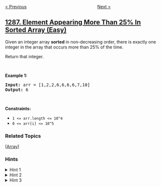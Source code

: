 <!--|This file generated by command(leetcode description); DO NOT EDIT.    |-->
<!--+----------------------------------------------------------------------+-->
<!--|@author    openset <openset.wang@gmail.com>                           |-->
<!--|@link      https://github.com/openset                                 |-->
<!--|@home      https://github.com/openset/leetcode                        |-->
<!--+----------------------------------------------------------------------+-->

[< Previous](../iterator-for-combination "Iterator for Combination")
　　　　　　　　　　　　　　　　
[Next >](../remove-covered-intervals "Remove Covered Intervals")

## [1287. Element Appearing More Than 25% In Sorted Array (Easy)](https://leetcode.com/problems/element-appearing-more-than-25-in-sorted-array "有序数组中出现次数超过25%的元素")

<p>Given an&nbsp;integer array&nbsp;<strong>sorted</strong> in non-decreasing order, there is exactly one integer in the array that occurs more than 25% of the time.</p>

<p>Return that integer.</p>

<p>&nbsp;</p>
<p><strong>Example 1:</strong></p>
<pre><strong>Input:</strong> arr = [1,2,2,6,6,6,6,7,10]
<strong>Output:</strong> 6
</pre>
<p>&nbsp;</p>
<p><strong>Constraints:</strong></p>

<ul>
	<li><code>1 &lt;= arr.length &lt;= 10^4</code></li>
	<li><code>0 &lt;= arr[i] &lt;= 10^5</code></li>
</ul>

### Related Topics
  [[Array](../../tag/array/README.md)]

### Hints
<details>
<summary>Hint 1</summary>
Divide the array in four parts [1 - 25%] [25 - 50 %] [50 - 75 %] [75% - 100%]
</details>

<details>
<summary>Hint 2</summary>
The answer should be in one of the ends of the intervals.
</details>

<details>
<summary>Hint 3</summary>
In order to check which is element is the answer we can count the frequency with binarySearch.
</details>
